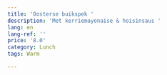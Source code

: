 ```yaml
---
title: 'Oosterse buikspek '
description: 'Met kerriemayonaise & hoisinsaus '
lang: en
lang-ref: ''
price: '8.0'
category: Lunch
tags: Warm

---
```

